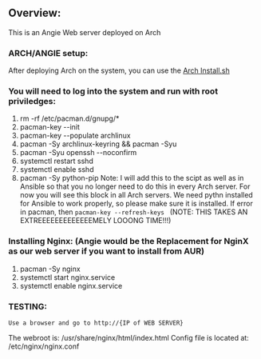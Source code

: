 ## Overview:
This is an Angie Web server deployed on Arch

### ARCH/ANGIE setup:
After deploying Arch on the system, you can use the [Arch Install.sh](Bash_Scripts/Homeserver_install/Arch_install.sh) 

### You will need to log into the system and run with root priviledges:
1) rm -rf /etc/pacman.d/gnupg/*
2) pacman-key --init
3) pacman-key --populate archlinux
4) pacman -Sy archlinux-keyring && pacman -Syu
5) pacman -Syu openssh --noconfirm
6) systemctl restart sshd
7) systemctl enable sshd
8) pacman -Sy python-pip
Note: I will add this to the scipt as well as in Ansible so that you no longer need to do this in every Arch server. For now you will see this block in all Arch servers.
We need pythn installed for Ansible to work properly, so please make sure it is installed.
If error in pacman, then ``` pacman-key --refresh-keys  ```  (NOTE: THIS TAKES AN EXTREEEEEEEEEEEEEMELY LOOONG TIME!!!)

### Installing Nginx: (Angie would be the Replacement for NginX as our web server if you want to install from AUR)
1) pacman -Sy nginx
2) systemctl start nginx.service
3) systemctl enable nginx.service

### TESTING:
    Use a browser and go to http://{IP of WEB SERVER}

The webroot is: /usr/share/nginx/html/index.html
Config file is located at: /etc/nginx/nginx.conf